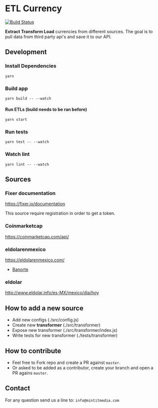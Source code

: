 # ETL Currency

[![Build Status](https://travis-ci.org/garciadiazjaime/etl-currency.svg)](https://travis-ci.org/garciadiazjaime/etl-currency)

**Extract Transform Load** currencies from different sources.
The goal is to pull data from third party api's and save it to our API.

Development
----

###  Install Dependencies

`yarn`

### Build app

`yarn build -- --watch`

#### Run ETLs (build needs to be ran before)

`yarn start`

### Run tests
`yarn test -- --watch`

### Watch lint
`yarn lint -- --watch`


Sources
----

### Fixer documentation
https://fixer.io/documentation

This source require registration in order to get a token.

### Coinmarketcap
https://coinmarketcap.com/api/

### eldolarenmexico
https://eldolarenmexico.com/
- [Banorte](goo.gl/UaTgzD)

### eldolar
http://www.eldolar.info/es-MX/mexico/dia/hoy


How to add a new source
----

- Add new configs (./src/config.js)
- Create new **transformer** (./src/transformer)
- Expose new transformer (./src/transformer/index.js)
- Write tests for new transformer (./tests/transformer)

How to contribute
----
- Feel free to Fork repo and create a PR against `master`.
- Or asked to be added as a contributor, create your branch and open a PR agains `master`.

Contact
----
For any question send us a line to: `info@mintitmedia.com`
